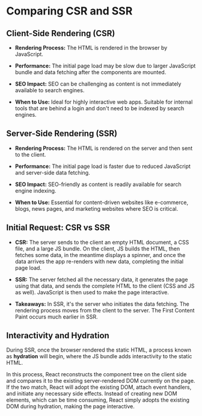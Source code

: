 # Comparing CSR and SSR

## Client-Side Rendering (CSR)

- **Rendering Process:** The HTML is rendered in the browser by JavaScript.

- **Performance:** The initial page load may be slow due to larger JavaScript bundle and data fetching after the components are mounted.

- **SEO Impact:** SEO can be challenging as content is not immediately available to search engines.

- **When to Use:** Ideal for highly interactive web apps. Suitable for internal tools that are behind a login and don't need to be indexed by search engines.

## Server-Side Rendering (SSR)

- **Rendering Process:** The HTML is rendered on the server and then sent to the client.

- **Performance:** The initial page load is faster due to reduced JavaScript and server-side data fetching.

- **SEO Impact:** SEO-friendly as content is readily available for search engine indexing.

- **When to Use:** Essential for content-driven websites like e-commerce, blogs, news pages, and marketing websites where SEO is critical.

## Initial Request: CSR vs SSR

- **CSR:** The server sends to the client an empty HTML document, a CSS file, and a large JS bundle. On the client, JS builds the HTML, then fetches some data, in the meantime displays a spinner, and once the data arrives the app re-renders with new data, completing the initial page load.

- **SSR:** The server fetched all the necessary data, it generates the page using that data, and sends the complete HTML to the client (CSS and JS as well). JavaScript is then used to make the page interactive.

- **Takeaways:** In SSR, it's the server who initiates the data fetching. The rendering process moves from the client to the server. The First Content Paint occurs much earlier in SSR.

## Interactivity and Hydration

During SSR, once the browser rendered the static HTML, a process known as **hydration** will begin, where the JS bundle adds interactivity to the static HTML.

In this process, React reconstructs the component tree on the client side and compares it to the existing server-rendered DOM currently on the page. If the two match, React will adopt the existing DOM, attach event handlers, and initiate any necessary side effects. Instead of creating new DOM elements, which can be time consuming, React simply adopts the existing DOM during hydration, making the page interactive.
